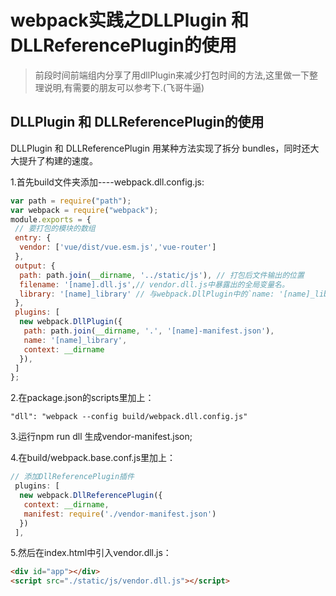 # webpack实践之DLLPlugin 和 DLLReferencePlugin的使用
> 前段时间前端组内分享了用dllPlugin来减少打包时间的方法,这里做一下整理说明,有需要的朋友可以参考下.(飞哥牛逼)

## DLLPlugin 和 DLLReferencePlugin的使用

DLLPlugin 和 DLLReferencePlugin 用某种方法实现了拆分 bundles，同时还大大提升了构建的速度。

1.首先build文件夹添加----webpack.dll.config.js:

```javascript
var path = require("path");
var webpack = require("webpack");
module.exports = {
 // 要打包的模块的数组
 entry: {
  vendor: ['vue/dist/vue.esm.js','vue-router']
 },
 output: {
  path: path.join(__dirname, '../static/js'), // 打包后文件输出的位置
  filename: '[name].dll.js',// vendor.dll.js中暴露出的全局变量名。
  library: '[name]_library' // 与webpack.DllPlugin中的`name: '[name]_library',`保持一致。
 },
 plugins: [
  new webpack.DllPlugin({
   path: path.join(__dirname, '.', '[name]-manifest.json'),
   name: '[name]_library', 
   context: __dirname
  }),
 ]
};
````

2.在package.json的scripts里加上：

`"dll": "webpack --config build/webpack.dll.config.js"`

3.运行npm run dll 生成vendor-manifest.json;

4.在build/webpack.base.conf.js里加上：

````javascript
// 添加DllReferencePlugin插件
 plugins: [
  new webpack.DllReferencePlugin({
   context: __dirname,
   manifest: require('./vendor-manifest.json')
  })
 ],
````

5.然后在index.html中引入vendor.dll.js：
````html
<div id="app"></div>
<script src="./static/js/vendor.dll.js"></script>
````